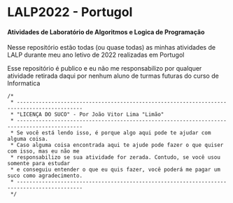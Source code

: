 # LALP2022 - Portugol
#### Atividades de Laboratório de Algoritmos e Logica de Programação

Nesse repositório estão todas (ou quase todas) as minhas atividades de LALP durante meu ano letivo de 2022 realizadas em Portugol

Esse repositório é publico e eu não me responsabilizo por qualquer atividade retirada daqui por nenhum aluno de turmas futuras do curso de Informatica

```
/*
 * -------------------------------------------------------------------------------------------
 * "LICENÇA DO SUCO" - Por João Vitor Lima "Limão"
 * -------------------------------------------------------------------------------------------
 * Se você está lendo isso, é porque algo aqui pode te ajudar com alguma coisa.
 * Caso alguma coisa encontrada aqui te ajude pode fazer o que quiser com isso, mas eu não me 
 * responsabilizo se sua atividade for zerada. Contudo, se você usou somente para estudar 
 * e conseguiu entender o que eu quis fazer, você poderá me pagar um suco como agradecimento.
 * -------------------------------------------------------------------------------------------
 */
```
